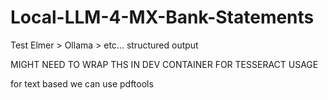 # Local-LLM-4-MX-Bank-Statements
Test Elmer > Ollama > etc... structured output

MIGHT NEED TO WRAP THS IN DEV CONTAINER FOR TESSERACT USAGE

for text based we can use pdftools